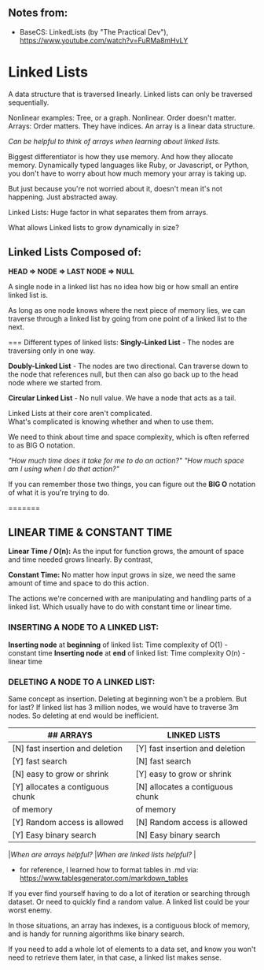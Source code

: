 ## Notes from:
- BaseCS: LinkedLists (by "The Practical Dev"), https://www.youtube.com/watch?v=FuRMa8mHvLY

# Linked Lists
A data structure that is traversed linearly.
Linked lists can only be traversed sequentially.

Nonlinear examples: Tree, or a graph.  Nonlinear.  Order doesn't matter.
Arrays: Order matters.  They have indices.  An array is a linear data structure.

*Can be helpful to think of arrays when learning about linked lists.*

Biggest differentiator is how they use memory.  And how they allocate memory.
Dynamically typed languages like Ruby, or Javascript, or Python, you don't have to 
worry about how much memory your array is taking up.

But just because you're not worried about it, doesn't mean it's not happening.  Just abstracted away.

Linked Lists: Huge factor in what separates them from arrays.

What allows Linked lists to grow dynamically in size?

## Linked Lists Composed of:
**HEAD => NODE => LAST NODE => NULL**

A single node in a linked list has no idea how big or how small an entire linked list is.

As long as one node knows where the next piece of memory lies, we can traverse
through a linked list by going from one point of a linked list to the next.

===
Different types of linked lists:
**Singly-Linked List** - The nodes are traversing only in one way.

**Doubly-Linked List** - The nodes are two directional.  Can traverse down to the node 
that references null, but then can also go back up to the head node where we started from.

**Circular Linked List** - No null value.  We have a node that acts as a tail.  

Linked Lists at their core aren't complicated.  
What's complicated is knowing whether and when to use them.

We need to think about time and space complexity, which is often referred to as BIG O notation.

*"How much time does it take for me to do an action?"*
*"How much space am I using when I do that action?"*

If you can remember those two things, you can figure out the **BIG O** notation of what it is 
you're trying to do.

=======
## LINEAR TIME & CONSTANT TIME

**Linear Time / O(n):** As the input for function grows, the amount of space and time needed grows linearly.
By contrast, 

**Constant Time:** No matter how input grows in size, we need the same amount of time and space to do this action.

The actions we're concerned with are manipulating and handling parts of a linked list.  Which usually have to
do with constant time or linear time.

### INSERTING A NODE TO A LINKED LIST:
**Inserting node** at **beginning** of linked list: Time complexity of O(1) - constant time
**Inserting node** at **end** of linked list: Time complexity O(n) - linear time

### DELETING A NODE TO A LINKED LIST:
Same concept as insertion.  Deleting at beginning won't be a problem.
But for last?  If linked list has 3 million nodes, we would have to traverse 3m nodes.
So deleting at end would be inefficient.


|## ARRAYS    	                    | LINKED LISTS  	                |
|---	                            |---	                            |
|[N] fast insertion and deletion   	|[Y] fast insertion and deletion   	|
|[Y] fast search	   	            |[N] fast search    	            |
|[N] easy to grow or shrink   	    |[Y] easy to grow or shrink    	    |
|[Y] allocates a contiguous chunk   |[N] allocates a contiguous chunk   |
|of memory   	                    |of memory   	                    |
|[Y] Random access is allowed   	|[N] Random access is allowed   	|
|[Y] Easy binary search	   	        |[N] Easy binary search   	        |

|*When are arrays helpful?*	        |*When are linked lists helpful?*   |

* for reference, I learned how to format tables in .md via: https://www.tablesgenerator.com/markdown_tables

If you ever find yourself having to do a lot of iteration or searching through dataset.
Or need to quickly find a random value. A linked list could be your worst enemy.

In those situations, an array has indexes, is a contiguous block of memory, 
and is handy for running algorithms like binary search.

If you need to add a whole lot of elements to a data set, and know you won't need 
to retrieve them later, in that case, a linked list makes sense.


